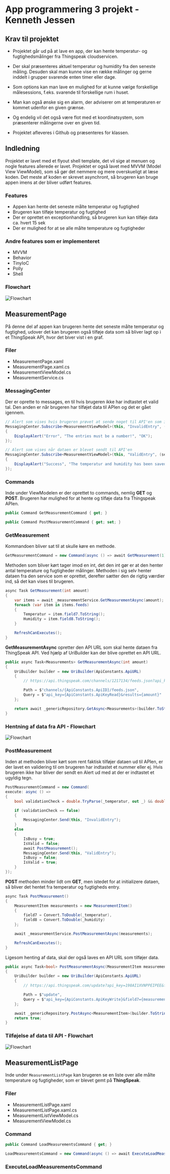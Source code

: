 # App programmering 3 projekt - Kenneth Jessen

## Krav til projektet

- Projektet går ud på at lave en app, der kan hente temperatur- og fugtighedsmålinger fra Thingspeak cloudservicen.

- Der skal præsenteres aktuel temperatur og humidity fra den seneste måling. Desuden skal man kunne vise en række målinger og gerne inddelt i grupper svarende enten timer eller dage.

- Som options kan man lave en mulighed for at kunne vælge forskellige målesessions, f.eks. svarende til forskellige rum i huset.

- Man kan også ønske sig en alarm, der adviserer om at temperaturen er kommet udenfor en given grænse.

- Og endelig vil det også være flot med et koordinatsystem, som præsenterer målingerne over en given tid.

- Projektet afleveres i Github og præsenteres for klassen.

## Indledning

Projektet er lavet med et flyout shell template, det vil sige at menuen og nogle features allerede er lavet.
Projektet er også lavet med MVVM (Model View ViewModel), som så gør det nemmere og mere overskueligt at læse koden.
Det meste af koden er skrevet asynchront, så brugeren kan bruge appen imens at der bliver udført features.

### Features

- Appen kan hente det seneste målte temperatur og fugtighed
- Brugeren kan tilføje temperatur og fugtighed
- Der er oprettet en exceptionhandling, så brugeren kun kan tilføje data ca. hvert 15 sek
- Der er mulighed for at se alle målte temperature og fugtigheder

### Andre features som er implementeret

- MVVM
- Behavior
- TinyIoC
- Polly
- Shell

### Flowchart

![Flowchart](./Xamarin_Projekt/Xamarin_Projekt/Images/AppFlowchart.JPG)

## MeasurementPage

På denne del af appen kan brugeren hente det seneste målte temperatur og fugtighed, udover det kan brugeren også tilføje data
som så bliver lagt op i et ThingSpeak API, hvor det biver vist i en graf.

### Filer

- MeasurementPage.xaml
- MeasurementPage.xaml.cs
- MeasurementViewModel.cs
- MeasurementService.cs

### MessagingCenter

Der er oprette to messages, en til hvis brugeren ikke har indtastet et valid tal. Den anden er når brugeren har tilføjet data til APIen og det er gået igennem.

```c#
// Alert som vises hvis brugeren prøvet at sende noget til API'en som ikke er et tal
MessagingCenter.Subscribe<MeasurementViewModel>(this, "InvalidEntry", (sender) =>
{
    DisplayAlert("Error", "The entries must be a number!", "OK");
});
```

```c#
// Alert som vises når dataen er blevet sendt til API'en
MessagingCenter.Subscribe<MeasurementViewModel>(this, "ValidEntry", (sender) =>
{
    DisplayAlert("Success", "The temperatur and humidity has been saved and send to the Thingspeak API!", "OK");
});
```

### Commands

Inde under ViewModelen er der oprettet to commands, nemlig **GET** og **POST**. Brugeren har mulighed for at hente og tilføje data fra Thingspeak APIen.

```c#
public Command GetMeasurementCommand { get; }
```

```c#
public Command PostMeasurementCommand { get; set; }
```

### GetMeasurement

Kommandoen bliver sat til at skulle køre en methode.

```c#
GetMeasurementCommand = new Command(async () => await GetMeasurement(1));
```

Methoden som bliver kørt tager imod en int, det den int gør er at den henter antal temperature og fugtigheder målinger.
Methoden i sig selv henter dataen fra den service som er oprettet, derefter sætter den de rigtig værdier ind, så det kan vises til brugeren.

```c#
async Task GetMeasurement(int amount)
{
    var items = await _measurementService.GetMeasurementAsync(amount);
    foreach (var item in items.feeds)
    {
        Temperatur = item.field7.ToString();
        Humidity = item.field8.ToString();
    }

    RefreshCanExecutes();
}
```

**GetMeasurementAsync** opretter den API URL som skal hente dataen fra ThingSpeak API.
Ved hjælp af UriBuilder kan der blive oprettet en API URL.

```c#
public async Task<Measurements> GetMeasurementAsync(int amount)
{
    UriBuilder builder = new UriBuilder(ApiConstants.ApiURL)
    {
        // https://api.thingspeak.com/channels/1217134/feeds.json?api_key=ZH6EGHKLH20U4K54&results=1               // result=1, betyder at den henter det seneste målte data

        Path = $"channels/{ApiConstants.ApiID}/feeds.json",
        Query = $"api_key={ApiConstants.ApiKeyRead}&results={amount}"
    };

    return await _genericRepository.GetAsync<Measurements>(builder.ToString());
}
```
### Hentning af data fra API - Flowchart

![Flowchart](./Xamarin_Projekt/Xamarin_Projekt/Images/GetMeasurement.JPG)

### PostMeasurement

Inden at methoden bliver kørt som rent faktisk tilføjer dataen ud til APIen, er der lavet en validering til om brugeren har indtastet et nummer eller ej.
Hvis brugeren ikke har bliver der sendt en Alert ud med at der er indtastet et ugyldig tegn.

```c#
PostMeasurementCommand = new Command(
execute: async () =>
{
    bool validationCheck = double.TryParse(_temperatur, out _) && double.TryParse(_humidity, out _);

    if (validationCheck == false)
    {
        MessagingCenter.Send(this, "InvalidEntry");
    }
    else
    {
        IsBusy = true;
        IsValid = false;
        await PostMeasurement();
        MessagingCenter.Send(this, "ValidEntry");
        IsBusy = false;
        IsValid = true;
    }
});
```

**POST** methoden minder lidt om **GET**, men istedet for at initializere dataen, så bliver det hentet fra temperatur og fugtigheds entry.

```c#
async Task PostMeasurement()
{
    MeasurementItem measurements = new MeasurementItem()
    {
        field7 = Convert.ToDouble(_temperatur),                                     // Temperatur
        field8 = Convert.ToDouble(_humidity)                                        // Fugtighed
    };

    await _measurementService.PostMeasurementAsync(measurements);

    RefreshCanExecutes();
}
```

Ligesom henting af data, skal der også laves en API URL som tilføjer data.

```c#
public async Task<bool> PostMeasurementAsync(MeasurementItem measurements)
{
    UriBuilder builder = new UriBuilder(ApiConstants.ApiURL)
    {
        // https://api.thingspeak.com/update?api_key=198AI1XVNPPEIPEE&field7=22&field8=30

        Path = $"update",
        Query = $"api_key={ApiConstants.ApiKeyWrite}&field7={measurements.field7}&field8={measurements.field8}"
    };

    await _genericRepository.PostAsync<MeasurementItem>(builder.ToString(), measurements);
    return true;
}
```

### Tilføjelse af data til API - Flowchart

![Flowchart](./Xamarin_Projekt/Xamarin_Projekt/Images/PostMeasurement.JPG)

## MeasurementListPage

Inde under `MeasurementListPage` kan brugeren se en liste over alle målte temperature og fugtigheder, som er blevet gemt på **ThingSpeak**.

### Filer

- MeasurementListPage.xaml
- MeasurementListPage.xaml.cs
- MeasurementListViewModel.cs
- MeasurementViewModel.cs

### Command

```c#
public Command LoadMeasurementsCommand { get; }
```

```c#
LoadMeasurementsCommand = new Command(async () => await ExecuteLoadMeasurementsCommand());
```

### ExecuteLoadMeasurementsCommand